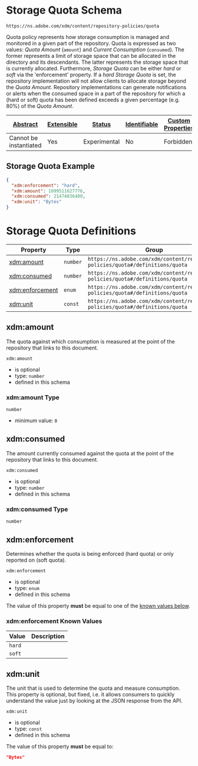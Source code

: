 
# Storage Quota Schema

```
https://ns.adobe.com/xdm/content/repository-policies/quota
```

Quota policy represents how storage consumption is managed and monitored in a given part of the repository.
Quota is expressed as two values: _Quota Amount_ (`amount`) and _Current Consumption_ (`consumed`). The former represents a limit of storage space that can be allocated in the directory and its descendants. The latter represents the storage space that is currently allocated.
Furthermore, _Storage Quota_ can be either _hard_ or _soft_ via the 'enforcement' property. If a _hard_ _Storage Quota_ is set, the repository implementation will not allow clients to allocate storage beyond the _Quota Amount_.
Repository implementations can generate notifications or alerts when the consumed space in a part of the repository for which a (hard or soft) quota has been defined exceeds a given percentage (e.g. 80%) of the _Quota Amount_.


| [Abstract](../../../abstract.md) | [Extensible](../../../extensions.md) | [Status](../../../status.md) | [Identifiable](../../../id.md) | [Custom Properties](../../../extensions.md) | [Additional Properties](../../../extensions.md) | Defined In |
|----------------------------------|--------------------------------------|------------------------------|--------------------------------|---------------------------------------------|-------------------------------------------------|------------|
| Cannot be instantiated | Yes | Experimental | No | Forbidden | Permitted | [content/repository-policies/quota.schema.json](content/repository-policies/quota.schema.json) |

## Storage Quota Example
```json
{
  "xdm:enforcement": "hard",
  "xdm:amount": 1099511627776,
  "xdm:consumed": 21474836480,
  "xdm:unit": "Bytes"
}
```

# Storage Quota Definitions

| Property | Type | Group |
|----------|------|-------|
| [xdm:amount](#xdmamount) | `number` | `https://ns.adobe.com/xdm/content/repository-policies/quota#/definitions/quota` |
| [xdm:consumed](#xdmconsumed) | `number` | `https://ns.adobe.com/xdm/content/repository-policies/quota#/definitions/quota` |
| [xdm:enforcement](#xdmenforcement) | `enum` | `https://ns.adobe.com/xdm/content/repository-policies/quota#/definitions/quota` |
| [xdm:unit](#xdmunit) | `const` | `https://ns.adobe.com/xdm/content/repository-policies/quota#/definitions/quota` |

## xdm:amount

The quota against which consumption is measured at the point of the repository that links to this document.

`xdm:amount`
* is optional
* type: `number`
* defined in this schema

### xdm:amount Type


`number`
* minimum value: `0`






## xdm:consumed

The amount currently consumed against the quota at the point of the repository that links to this document.

`xdm:consumed`
* is optional
* type: `number`
* defined in this schema

### xdm:consumed Type


`number`






## xdm:enforcement

Determines whether the quota is being enforced (hard quota) or only reported on (soft quota).

`xdm:enforcement`
* is optional
* type: `enum`
* defined in this schema

The value of this property **must** be equal to one of the [known values below](#xdmenforcement-known-values).

### xdm:enforcement Known Values
| Value | Description |
|-------|-------------|
| `hard` |  |
| `soft` |  |




## xdm:unit

The unit that is used to determine the quota and measure consumption. This property is optional, but fixed, i.e. it allows consumers to quickly understand the value just by looking at the JSON response from the API.

`xdm:unit`
* is optional
* type: `const`
* defined in this schema

The value of this property **must** be equal to:

```json
"Bytes"
```




